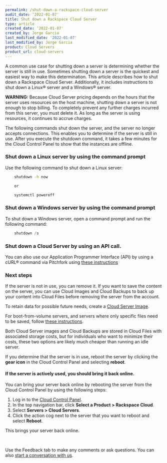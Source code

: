```yaml
---
permalink: /shut-down-a-rackspace-cloud-server
audit_date: ‘2022-01-07'
title: Shut down a Rackspace Cloud Server
type: article
created_date: ‘2022-01-07'
created_by: Jorge Garcia
last_modified_date: '2022-01-07'
last_modified_by: Jorge Garcia
product: Cloud Servers
product_url: cloud-servers
---
```

A common use case for shutting down a server is determining whether the server is still in use. Sometimes shutting
down a server is the quickest and easiest way to make this determination. This article describes how to shut down a
Rackspace Cloud Server. Additionally, it includes instructions to shut down a Linux® server and a Windows® server. 

**WARNING:** Because Cloud Server pricing depends on the hours that the server uses resources on the host machine,
shutting down a server is not enough to stop billing. To completely prevent any further charges incurred from this
server, you must delete it. As long as the server is using resources, it continues to accrue charges.

The following commands shut down the server, and the server no longer accepts connections. This enables you to determine 
if the server is still in use. After you execute the shutdown command, it takes a few minutes for the Cloud Control
Panel to show that the instances are offline. 

### Shut down a Linux server by using the command prompt

Use the following command to shut down a Linux server:

```sh
    shutdown -h now

    or

    systemctl poweroff
```

### Shut down a Windows server by using the command prompt

To shut down a Windows server, open a command prompt and run the following command:

```powershell
    shutdown /s
```

### Shut down a Cloud Server by using an API call.

You can also use our Application Programmer Interface (API) by using a cURL® command
via Pitchfork using [these instructions](https://docs.rackspace.com/support/how-to/use-an-api-call-to-stop-a-cloud-server)

### Next steps

If the server is not in use, you can remove it. If you want to save the content on the server, you can use
Cloud Images and Cloud Backups to back up your content into Cloud Files before removing the server from the
account.  

To retain data for possible future needs, create a [Cloud Server Image](/support/how-to/creating-an-image-backup-cloning/). 

For boot-from-volume servers, and servers where only specific files need to be saved, follow
[these instructions](https://docs.rackspace.com//support/how-to/rackspace-cloud-backup-create-a-backup).

Both Cloud Server images and Cloud Backups are stored in Cloud Files with associated storage costs, but for
individuals who want to minimize their costs, these two options are likely much cheaper than running an idle server.

If you determine that the server is in use, reboot the server by clicking the **gear icon** in the Cloud
Control Panel and selecting **reboot**.

#### If the server is actively used, you should bring it back online. 

You can bring your server back online by rebooting the server from the Cloud Control Panel by using 
the following steps:

1. Log in to the [Cloud Control Panel](https://login.rackspace.com).
2. In the top navigation bar, click **Select a Product > Rackspace Cloud**.
3. Select **Servers > Cloud Servers**.
3. Click the action cog next to the server that you want to reboot and select **Reboot**.

This brings your server back online.



<br>

Use the Feedback tab to make any comments or ask questions. You can also [start a conversation with us](https://www.rackspace.com/contact).
